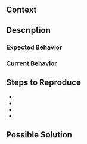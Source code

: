 ## Context
<!--
    provide information about your environment like:

    - which OS / Terminal are you using
    - mite-cli version
 -->


## Description
<!---
    Provide a general summary of the issue in the Title above
-->

### Expected Behavior
<!---
    Tell us what should happen
-->

### Current Behavior
<!---
    Tell us what happens instead of the expected behavior
-->


## Steps to Reproduce
<!---
    reproduce this bug. Include code, command line arguments, response bodies and everything that helps a developer to reproduce the issue, if relevant
-->
-  
-  
-  
-  


## Possible Solution
<!---
    Not obligatory, but suggest a fix/reason for the bug
-->
